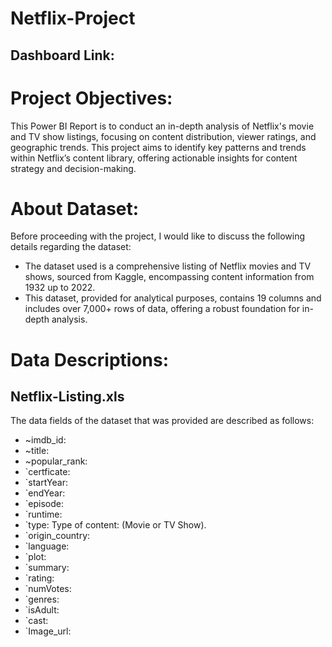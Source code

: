 # Netflix-Project

## Dashboard Link:

# Project Objectives:

This Power BI Report is to conduct an in-depth analysis of Netflix's movie and TV show listings, focusing on content distribution, viewer ratings, and geographic trends. This project aims to identify key patterns and trends within Netflix’s content library, offering actionable insights for content strategy and decision-making.

# About Dataset:

Before proceeding with the project, I would like to discuss the following details regarding the dataset:

* The dataset used is a comprehensive listing of Netflix movies and TV shows, sourced from Kaggle, encompassing content information from 1932 up to 2022.
* This dataset, provided for analytical purposes, contains 19 columns and includes over 7,000+ rows of data, offering a robust foundation for in-depth analysis.  

# Data Descriptions:

## Netflix-Listing.xls

The data fields of the dataset that was provided are described as follows:

* ~imdb_id:
* ~title:
* ~popular_rank:
* `certficate:
* `startYear:
* `endYear:
* `episode:
* `runtime:
* `type: Type of content: (Movie or TV Show).
* `origin_country:
* `language:
* `plot:
* `summary:
* `rating:
* `numVotes:
* `genres:
* `isAdult:
* `cast:
* `Image_url:
 
